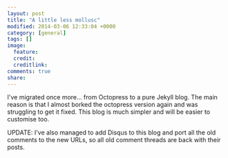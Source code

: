```yaml
---
layout: post
title: "A little less mollusc"
modified: 2014-03-06 12:33:04 +0000
category: [general]
tags: []
image:
  feature: 
  credit: 
  creditlink: 
comments: true
share: 
---
```


I've migrated once more... from Octopress to a pure Jekyll blog.
The main reason is that I almost borked the octopress version again and 
was struggling to get it fixed. This blog is much simpler and will be easier to
customise too.

UPDATE: I've also managed to add Disqus to this blog and port all the old comments 
to the new URLs, so all old comment threads are back with their posts.
